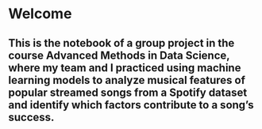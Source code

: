 # Welcome
## This is the notebook of a group project in the course **Advanced Methods in Data Science**, where my team and I practiced using machine learning models to analyze musical features of popular streamed songs from a Spotify dataset and identify which factors contribute to a song’s success.

